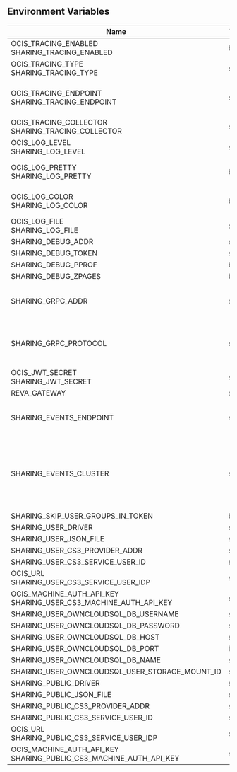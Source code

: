 ## Environment Variables

| Name | Type | Default Value | Description |
|------|------|---------------|-------------|
| OCIS_TRACING_ENABLED<br/>SHARING_TRACING_ENABLED | bool | false | Activates tracing.|
| OCIS_TRACING_TYPE<br/>SHARING_TRACING_TYPE | string |  | |
| OCIS_TRACING_ENDPOINT<br/>SHARING_TRACING_ENDPOINT | string |  | The endpoint to the tracing collector.|
| OCIS_TRACING_COLLECTOR<br/>SHARING_TRACING_COLLECTOR | string |  | |
| OCIS_LOG_LEVEL<br/>SHARING_LOG_LEVEL | string |  | The log level.|
| OCIS_LOG_PRETTY<br/>SHARING_LOG_PRETTY | bool | false | Activates pretty log output.|
| OCIS_LOG_COLOR<br/>SHARING_LOG_COLOR | bool | false | Activates colorized log output.|
| OCIS_LOG_FILE<br/>SHARING_LOG_FILE | string |  | The target log file.|
| SHARING_DEBUG_ADDR | string | 127.0.0.1:9151 | |
| SHARING_DEBUG_TOKEN | string |  | |
| SHARING_DEBUG_PPROF | bool | false | |
| SHARING_DEBUG_ZPAGES | bool | false | |
| SHARING_GRPC_ADDR | string | 127.0.0.1:9150 | The address of the grpc service.|
| SHARING_GRPC_PROTOCOL | string | tcp | The transport protocol of the grpc service.|
| OCIS_JWT_SECRET<br/>SHARING_JWT_SECRET | string |  | |
| REVA_GATEWAY | string | 127.0.0.1:9142 | |
| SHARING_EVENTS_ENDPOINT | string | 127.0.0.1:9233 | the address of the streaming service|
| SHARING_EVENTS_CLUSTER | string | ocis-cluster | the clusterID of the streaming service. Mandatory when using nats|
| SHARING_SKIP_USER_GROUPS_IN_TOKEN | bool | false | |
| SHARING_USER_DRIVER | string | json | |
| SHARING_USER_JSON_FILE | string | ~/.ocis/storage/shares.json | |
| SHARING_USER_CS3_PROVIDER_ADDR | string | 127.0.0.1:9215 | |
| SHARING_USER_CS3_SERVICE_USER_ID | string |  | |
| OCIS_URL<br/>SHARING_USER_CS3_SERVICE_USER_IDP | string | internal | |
| OCIS_MACHINE_AUTH_API_KEY<br/>SHARING_USER_CS3_MACHINE_AUTH_API_KEY | string |  | |
| SHARING_USER_OWNCLOUDSQL_DB_USERNAME | string |  | |
| SHARING_USER_OWNCLOUDSQL_DB_PASSWORD | string |  | |
| SHARING_USER_OWNCLOUDSQL_DB_HOST | string |  | |
| SHARING_USER_OWNCLOUDSQL_DB_PORT | int | 0 | |
| SHARING_USER_OWNCLOUDSQL_DB_NAME | string |  | |
| SHARING_USER_OWNCLOUDSQL_USER_STORAGE_MOUNT_ID | string |  | |
| SHARING_PUBLIC_DRIVER | string | json | |
| SHARING_PUBLIC_JSON_FILE | string | ~/.ocis/storage/publicshares.json | |
| SHARING_PUBLIC_CS3_PROVIDER_ADDR | string | 127.0.0.1:9215 | |
| SHARING_PUBLIC_CS3_SERVICE_USER_ID | string |  | |
| OCIS_URL<br/>SHARING_PUBLIC_CS3_SERVICE_USER_IDP | string | internal | |
| OCIS_MACHINE_AUTH_API_KEY<br/>SHARING_PUBLIC_CS3_MACHINE_AUTH_API_KEY | string |  | |
